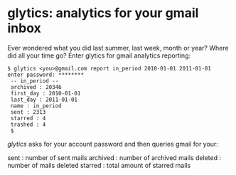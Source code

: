 # glytics: analytics for your gmail inbox

Ever wondered what you did last summer, last week, month or year? Where did
all your time go? Enter glytics for gmail analytics reporting:

    $ glytics <you>@gmail.com report in_period 2010-01-01 2011-01-01
    enter password: ********
     -- in_period --
     archived : 20346
     first_day : 2010-01-01
     last_day : 2011-01-01
     name : in_period
     sent : 2313
     starred : 4
     trashed : 4
     $

_glytics_ asks for your account password and then queries gmail for your:

sent
: number of sent mails
archived
: number of archived mails
deleted
: number of mails deleted 
starred
: total amount of starred mails 
